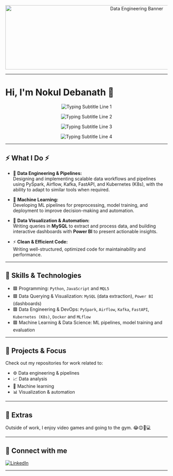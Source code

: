 <!-- Sleek animated banner (resized to fit nicely) -->
<p align="center">
  <img src="https://media.giphy.com/media/qgQUggAC3Pfv687qPC/giphy.gif" width="800" height="200" alt="Data Engineering Banner">
</p>

---

# Hi, I'm Nokul Debanath 👋
<p align="center">
  <img src="https://readme-typing-svg.demolab.com?font=Fira+Code&duration=3000&pause=1000&color=00FF00&center=true&vCenter=true&width=700&lines=Python+%7C+JavaScript" alt="Typing Subtitle Line 1" />
</p>

<p align="center">
  <img src="https://readme-typing-svg.demolab.com?font=Fira+Code&duration=3000&pause=1000&color=00FF00&center=true&vCenter=true&width=700&lines=MQL5+%7C+ML+%7C+MLflow" alt="Typing Subtitle Line 2" />
</p>

<p align="center">
  <img src="https://readme-typing-svg.demolab.com?font=Fira+Code&duration=3000&pause=1000&color=00FF00&center=true&vCenter=true&width=700&lines=MySQL+%7C+Power+BI+%7C+Docker+%7C+Airflow" alt="Typing Subtitle Line 3" />
</p>

<p align="center">
  <img src="https://readme-typing-svg.demolab.com?font=Fira+Code&duration=3000&pause=1000&color=00FF00&center=true&vCenter=true&width=700&lines=Kafka+%7C+K8s+%7C+FastAPI" alt="Typing Subtitle Line 4" />
</p>



---

## ⚡ What I Do ⚡

- 🚀 **Data Engineering & Pipelines:**  
  Designing and implementing scalable data workflows and pipelines using PySpark, Airflow, Kafka, FastAPI, and Kubernetes (K8s), with the ability to adapt to similar tools when required.

- 🤖 **Machine Learning:**  
  Developing ML pipelines for preprocessing, model training, and deployment to improve decision-making and automation.

- 🔧 **Data Visualization & Automation:**  
  Writing queries in **MySQL** to extract and process data, and building interactive dashboards with **Power BI** to present actionable insights.

- ⚡ **Clean & Efficient Code:**  
  Writing well-structured, optimized code for maintainability and performance.

---

## 🧬 Skills & Technologies

- 🟩 Programming: `Python`, `JavaScript` and `MQL5`  
- 🟩 Data Querying & Visualization: `MySQL` (data extraction), `Power BI` (dashboards)  
- 🟩 Data Engineering & DevOps: `PySpark`, `Airflow`, `Kafka`, `FastAPI`, `Kubernetes (K8s)`, `Docker` and `MLflow`  
- 🟩 Machine Learning & Data Science: ML pipelines, model training and evaluation

---

## 💾 Projects & Focus

Check out my repositories for work related to:

- ⚙️ Data engineering & pipelines  
- 📈 Data analysis  
- 🧠 Machine learning  
- 📊 Visualization & automation

---

## 💚 Extras

Outside of work, I enjoy video games and going to the gym. 😂😊💪💻

---

## 📡 Connect with me

[![LinkedIn](https://img.shields.io/badge/LinkedIn-Connect-00ff00?style=for-the-badge&logo=linkedin&logoColor=white)](https://www.linkedin.com/in/nokul-debanath-750a56352)

---
